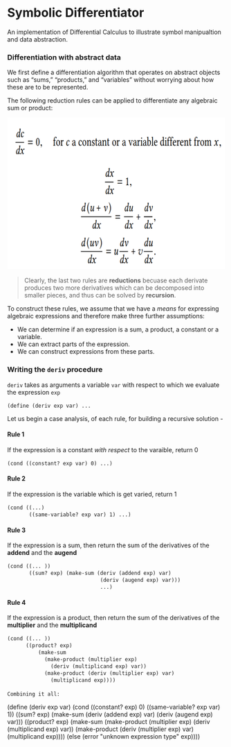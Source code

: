 # Symbolic Differentiator

An implementation of Differential Calculus to illustrate symbol manipualtion and data abstraction.

### Differentiation with abstract data
We first define a differentiation algorithm that operates on abstract objects such as “sums,” “products,” and “variables” without worrying about how these
are to be represented.

The following reduction rules can be applied to differentiate any algebraic sum or product:

<img src= "diff_rules.png" width=650 height=350>


> Clearly, the last two rules are **reductions** becuase each derivate produces two more derivatives which can be decomposed into smaller pieces, and thus can be solved by **recursion**.

To construct these rules, we assume that we have a _means_ for expressing algebraic expressions and therefore make three further assumptions:
* We can determine if an expression is a sum, a product, a constant or a variable.
* We can extract parts of the expression.
* We can construct expressions from these parts.

### Writing the `deriv` procedure
`deriv` takes as arguments a variable `var` with respect to which we evaluate the expression `exp`

```
(define (deriv exp var) ... 
```

Let us begin a case analysis, of each rule, for building a recursive solution - 
#### Rule 1
If the expression is a constant _with respect_ to the varaible, return 0
```
(cond ((constant? exp var) 0) ...)
```
#### Rule 2
If the expression is the variable which is get varied, return 1
```
(cond ((...)
       ((same-variable? exp var) 1) ...)
```
#### Rule 3
If the expression is a sum, then return the sum of the derivatives of the **addend** and the **augend**
```
(cond ((... ))
       ((sum? exp) (make-sum (deriv (addend exp) var)
                              (deriv (augend exp) var)))
                              ...)
```
#### Rule 4
If the expression is a product, then return the sum of the derivatives of the **multiplier** and the **multiplicand**
```
(cond ((... ))
      ((product? exp)
          (make-sum
            (make-product (multiplier exp)
              (deriv (multiplicand exp) var))
            (make-product (deriv (multiplier exp) var)
              (multiplicand exp))))
        
Combining it all:
```
(define (deriv exp var)
       (cond ((constant? exp) 0)
              ((same-variable? exp var) 1))
              ((sum? exp) (make-sum (deriv (addend exp) var)
                                    (deriv (augend exp) var)))
              ((product? exp)
                 (make-sum
                   (make-product (multiplier exp)
                     (deriv (multiplicand exp) var))
                   (make-product (deriv (multiplier exp) var)
                     (multiplicand exp))))
              (else
                  (error "unknown expression type" exp))))
```


